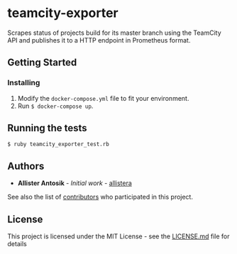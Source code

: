 # teamcity-exporter

Scrapes status of projects build for its master branch using the TeamCity API and publishes it to a HTTP endpoint in Prometheus format.

## Getting Started

### Installing

1. Modify the `docker-compose.yml` file to fit your environment.
2. Run `$ docker-compose up`.

## Running the tests

`$ ruby teamcity_exporter_test.rb`

## Authors

* **Allister Antosik** - *Initial work* - [allistera](https://github.com/allistera)

See also the list of [contributors](https://github.com/allistera/teamcity-exporter/contributors) who participated in this project.

## License

This project is licensed under the MIT License - see the [LICENSE.md](LICENSE.md) file for details

